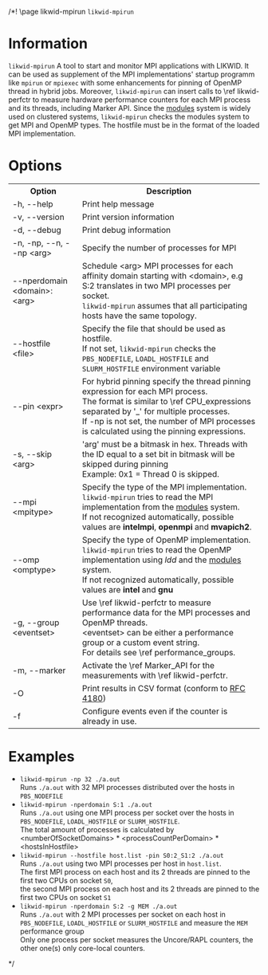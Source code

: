 /*! \page likwid-mpirun <CODE>likwid-mpirun</CODE>

<H1>Information</H1>
<CODE>likwid-mpirun</CODE>
A tool to start and monitor MPI applications with LIKWID. It can be used as supplement of the MPI implementations' startup programm like <CODE>mpirun</CODE> or <CODE>mpiexec</CODE> with some enhancements for pinning of OpenMP thread in hybrid jobs. Moreover, <CODE>likwid-mpirun</CODE> can insert calls to \ref likwid-perfctr to measure hardware performance counters for each MPI process and its threads, including Marker API. Since the <A HREF="http://modules.sourceforge.net/">modules</A> system is widely used on clustered systems, <CODE>likwid-mpirun</CODE> checks the modules system to get MPI and OpenMP types. The hostfile must be in the format of the loaded MPI implementation.

<H1>Options</H1>
<TABLE>
<TR>
  <TH>Option</TH>
  <TH>Description</TH>
</TR>
<TR>
  <TD>-h, --help</TD>
  <TD>Print help message</TD>
</TR>
<TR>
  <TD>-v, --version</TD>
  <TD>Print version information</TD>
</TR>
<TR>
  <TD>-d, --debug</TD>
  <TD>Print debug information</TD>
</TR>
<TR>
  <TD>-n, -np, --n, --np &lt;arg&gt;</TD>
  <TD>Specify the number of processes for MPI</TD>
</TR>
<TR>
  <TD>--nperdomain &lt;domain&gt;:&lt;arg&gt;</TD>
  <TD>Schedule &lt;arg&gt; MPI processes for each affinity domain starting with &lt;domain&gt;, e.g S:2 translates in two MPI processes per socket.<BR><CODE>likwid-mpirun</CODE> assumes that all participating hosts have the same topology.</TD>
</TR>
<TR>
  <TD>--hostfile &lt;file&gt;</TD>
  <TD>Specify the file that should be used as hostfile.<BR>If not set, <CODE>likwid-mpirun</CODE> checks the <CODE>PBS_NODEFILE</CODE>, <CODE>LOADL_HOSTFILE</CODE> and <CODE>SLURM_HOSTFILE</CODE> environment variable</TD>
</TR>
<TR>
  <TD>--pin &lt;expr&gt;</TD>
  <TD>For hybrid pinning specify the thread pinning expression for each MPI process.<BR>The format is similar to \ref CPU_expressions separated by '_' for multiple processes.<BR>If -np is not set, the number of MPI processes is calculated using the pinning expressions.</TD>
</TR>
<TR>
  <TD>-s, --skip &lt;arg&gt;</TD>
  <TD>'arg' must be a bitmask in hex. Threads with the ID equal to a set bit in bitmask will be skipped during pinning<BR>Example: 0x1 = Thread 0 is skipped.</TD>
</TR>
<TR>
  <TD>--mpi &lt;mpitype&gt;</TD>
  <TD>Specify the type of the MPI implementation.<BR><CODE>likwid-mpirun</CODE> tries to read the MPI implementation from the <A HREF="http://modules.sourceforge.net/">modules</A> system.<BR>If not recognized automatically, possible values are <B>intelmpi</B>, <B>openmpi</B> and <B>mvapich2</B>.</TD>
</TR>
<TR>
  <TD>--omp &lt;omptype&gt;</TD>
  <TD>Specify the type of OpenMP implementation.<BR><CODE>likwid-mpirun</CODE> tries to read the OpenMP implementation using <I>ldd</I> and the <A HREF="http://modules.sourceforge.net/">modules</A> system.<BR>If not recognized automatically, possible values are <B>intel</B> and <B>gnu</B></TD>
</TR>
<TR>
  <TD>-g, --group &lt;eventset&gt;</TD>
  <TD>Use \ref likwid-perfctr to measure performance data for the MPI processes and OpenMP threads.<BR>&lt;eventset&gt; can be either a performance group or a custom event string.<BR>For details see \ref performance_groups.</TD>
</TR>
<TR>
  <TD>-m, --marker</TD>
  <TD>Activate the \ref Marker_API for the measurements with \ref likwid-perfctr.</TD>
</TR>
<TR>
  <TD>-O</TD>
  <TD>Print results in CSV format (conform to <A HREF="https://tools.ietf.org/html/rfc4180">RFC 4180</A>)</TD>
</TR>
<TR>
  <TD>-f</TD>
  <TD>Configure events even if the counter is already in use.</TD>
</TR>
</TABLE>

<H1>Examples</H1>
<UL>
<LI><CODE>likwid-mpirun -np 32 ./a.out</CODE><BR>
Runs <CODE>./a.out</CODE> with 32 MPI processes distributed over the hosts in <CODE>PBS_NODEFILE</CODE>
</LI>
<LI><CODE>likwid-mpirun -nperdomain S:1 ./a.out</CODE><BR>
Runs <CODE>./a.out</CODE> using one MPI process per socket over the hosts in <CODE>PBS_NODEFILE</CODE>, <CODE>LOADL_HOSTFILE</CODE> or <CODE>SLURM_HOSTFILE</CODE>.<BR>The total amount of processes is calculated by &lt;numberOfSocketDomains&gt; * &lt;processCountPerDomain&gt; * &lt;hostsInHostfile&gt;
</LI>
<LI><CODE>likwid-mpirun --hostfile host.list -pin S0:2_S1:2 ./a.out</CODE><BR>
Runs <CODE>./a.out</CODE> using two MPI processes per host in <CODE>host.list</CODE>.<BR>The first MPI process on each host and its 2 threads are pinned to the first two CPUs on socket <CODE>S0</CODE>,<BR>the second MPI process on each host and its 2 threads are pinned to the first two CPUs on socket <CODE>S1</CODE>
</LI>
<LI><CODE>likwid-mpirun -nperdomain S:2 -g MEM ./a.out</CODE><BR>
Runs <CODE>./a.out</CODE> with 2 MPI processes per socket on each host in <CODE>PBS_NODEFILE</CODE>, <CODE>LOADL_HOSTFILE</CODE> or <CODE>SLURM_HOSTFILE</CODE> and measure the <CODE>MEM</CODE> performance group<BR>
Only one process per socket measures the Uncore/RAPL counters, the other one(s) only core-local counters.
</LI>
</UL>
*/
